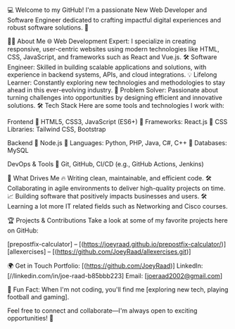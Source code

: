 💻 Welcome to my GitHub! I'm a passionate New Web Developer and Software Engineer dedicated to crafting impactful digital experiences and robust software solutions. 🚀

👩‍💻 About Me
🌐 Web Development Expert: I specialize in creating responsive, user-centric websites using modern technologies like HTML, CSS, JavaScript, and frameworks such as React and Vue.js.
🛠️ Software Engineer: Skilled in building scalable applications and solutions, with experience in backend systems, APIs, and cloud integrations.
💡 Lifelong Learner: Constantly exploring new technologies and methodologies to stay ahead in this ever-evolving industry.
🎯 Problem Solver: Passionate about turning challenges into opportunities by designing efficient and innovative solutions.
🛠️ Tech Stack
Here are some tools and technologies I work with:

Frontend
🔹 HTML5, CSS3, JavaScript (ES6+)
🔹 Frameworks: React.js
🔹 CSS Libraries: Tailwind CSS, Bootstrap

Backend
🔸 Node.js
🔸 Languages: Python, PHP, Java, C#, C++
🔸 Databases: MySQL

DevOps & Tools
🔧 Git, GitHub, CI/CD (e.g., GitHub Actions, Jenkins) 

🌟 What Drives Me
🔥 Writing clean, maintainable, and efficient code.
🛠️ Collaborating in agile environments to deliver high-quality projects on time.
📈 Building software that positively impacts businesses and users.
🛠️ Learning a lot more IT related fields such as Networking and Cisco courses.

🏆 Projects & Contributions
Take a look at some of my favorite projects here on GitHub:

[prepostfix-calculator] – [(https://joeyraad.github.io/prepostfix-calculator/)]
[allexercises] – [(https://github.com/JoeyRaad/allexercises.git)]

🌍 Get in Touch
Portfolio: [(https://github.com/JoeyRaad)]
LinkedIn: [//linkedin.com/in/joe-raad-b85bbb223]
Email: [joeraad2002@gmail.com]

🎉 Fun Fact: When I'm not coding, you'll find me [exploring new tech, playing football and gaming].

Feel free to connect and collaborate—I'm always open to exciting opportunities! 🚀


